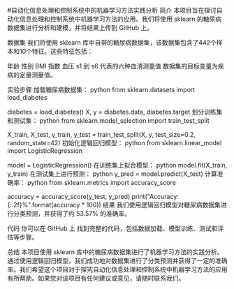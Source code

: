 #自动化信息处理和控制系统中的机器学习方法实践分析
简介
本项目旨在探讨自动化信息处理和控制系统中机器学习方法的应用。我们将使用 sklearn 的糖尿病数据集进行分析和建模，并将结果上传到 GitHub 上。

数据集
我们将使用 sklearn 库中自带的糖尿病数据集，该数据集包含了442个样本和10个特征。这些特征包括：

年龄
性别
BMI 指数
血压
s1 到 s6 代表的六种血清测量值
数据集的目标变量为疾病的定量测量值。

实验步骤
加载糖尿病数据集：
python
from sklearn.datasets import load_diabetes

diabetes = load_diabetes()
X, y = diabetes.data, diabetes.target
划分训练集和测试集：
python
from sklearn.model_selection import train_test_split

X_train, X_test, y_train, y_test = train_test_split(X, y, test_size=0.2, random_state=42)
初始化逻辑回归模型：
python
from sklearn.linear_model import LogisticRegression

model = LogisticRegression()
在训练集上拟合模型：
python
model.fit(X_train, y_train)
在测试集上进行预测：
python
y_pred = model.predict(X_test)
计算准确率：
python
from sklearn.metrics import accuracy_score

accuracy = accuracy_score(y_test, y_pred)
print("Accuracy: {:.2f}%".format(accuracy * 100))
结果
我们使用逻辑回归模型对糖尿病数据集进行分类预测，并获得了约 53.57% 的准确率。

代码
你可以在 GitHub 上 找到完整的代码，包括数据加载、模型训练、测试和评估等步骤。

总结
本项目使用 sklearn 库中的糖尿病数据集进行了机器学习方法的实践分析。通过使用逻辑回归模型，我们成功地对数据集进行了分类预测并获得了一定的准确率。我们希望这个项目对于探究自动化信息处理和控制系统中机器学习方法的应用有所帮助。如果您对该项目有任何建议或意见，请随时联系我们。
